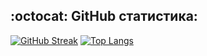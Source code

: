 ## :octocat: GitHub статистика:

[![GitHub Streak](https://github-readme-streak-stats.herokuapp.com?user=maximpontryagin&theme=dark&date_format=j%20M%5B%20Y%5D&mode=weekly)](https://git.io/streak-stats)
[![Top Langs](https://github-readme-stats.vercel.app/api/top-langs/?maximpontryagin&layout=compact&theme=vision-friendly-dark)](https://github.com/anuraghazra/github-readme-stats)
<!--
**maximpontryagin/maximpontryagin** is a ✨ _special_ ✨ repository because its `README.md` (this file) appears on your GitHub profile.

Here are some ideas to get you started:

- 🔭 I’m currently working on ...
- 🌱 I’m currently learning ...
- 👯 I’m looking to collaborate on ...
- 🤔 I’m looking for help with ...
- 💬 Ask me about ...
- 📫 How to reach me: ...
- 😄 Pronouns: ...
- ⚡ Fun fact: ...
-->
